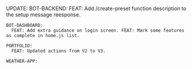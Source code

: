 UPDATE:
    BOT-BACKEND:
      FEAT: Add /create-preset function description to the setup message reesponse.

    BOT-DASHBOARD:
      FEAT: Add extra guidance on login screen. FEAT: Mark some features as complete in home.js list.

    PORTFOLIO:
      FEAT: Updated actions from V2 to V3.

    WEATHER-APP:
